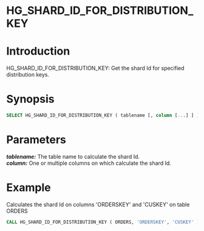 # HG_SHARD_ID_FOR_DISTRIBUTION_KEY

# Introduction
HG_SHARD_ID_FOR_DISTRIBUTION_KEY: Get the shard Id for specified distribution keys.
<a name="GfrrN"></a>
# Synopsis
```sql
SELECT HG_SHARD_ID_FOR_DISTRIBUTION_KEY ( tablename [, column [...] ] )
```
<a name="LhwbM"></a>
# Parameters
_**tablename:**_ The table name to calculate the shard Id.<br />_**column:**_ One or multiple columns on which calculate the shard Id.
<a name="evAzK"></a>
# Example
Calculates the shard Id on columns 'ORDERSKEY' and 'CUSKEY' on table ORDERS
```sql
CALL HG_SHARD_ID_FOR_DISTRIBUTION_KEY ( ORDERS, 'ORDERSKEY', 'CUSKEY' );
```